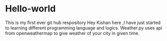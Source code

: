 # Hello-world
This is my first ever git hub respository
Hey Kishan here ,I have just started to learning different programming language and logics.
Weather.py uses api from openweathermap to give weather of your city in given time.

